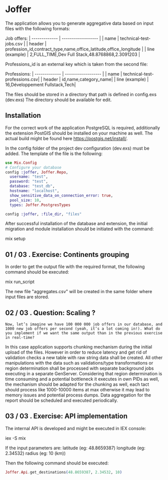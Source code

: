 # Joffer

The application allows you to generate aggregative data based on input files with the following formats:

Job offers:
  | ------------- | ------------------ |
  | name | technical-test-jobs.csv |
  | header | profession_id,contract_type,name,office_latitude,office_longitude |
  | line (example) | 2,FULL_TIME,Dev Full Stack,48.8768868,2.3091203 |

Professions_id is an external key which is taken from the second file:

Professions:
  | ------------- | ------------------ |
  | name | technical-test-professions.csv| 
  | header | id,name,category_name| 
  | line (example) | 16,Développement Fullstack,Tech| 

The files should be stored in a directory that path is defined in config.exs (dev.exs)
The directory should be available for edit.

## Installation 

For the correct work of the application PostgreSQL is required, additionally the extension PostGIS should be installed on your machine as well.
The actual build might be found here https://postgis.net/install/.

In the config folder of the project dev configuration (dev.exs) must be added. 
The template of the file is the following:
```elixir
use Mix.Config
# Configure your database
config :joffer, Joffer.Repo,
  username: "test",
  password: "test",
  database: "test_db",
  hostname: "localhost",
  show_sensitive_data_on_connection_error: true,
  pool_size: 10,
  types: Joffer.PostgresTypes

config :joffer, :file_dir, "files"
```

After successful installation of the database and extension, the initial migration and module installation should be initiated with the command:
  
  mix setup

## 01 / 03 . Exercise: Continents grouping

In order to get the output file with the required format, the following command should be executed:

  mix run_script

The new file "aggregates.csv" will be created in the same folder where input files are stored.


## 02 / 03 . Question: Scaling ?
```
Now, let’s imagine we have 100 000 000 job offers in our database, and 1000 new job offers per second (yeah, it’s a lot coming in!). What do you implement if we want the same output than in the previous exercise in real-time?
```
In this case application supports chunking mechanism during the initial upload of the files.
However in order to reduce latency and get rid of validation checks a new table with raw string data shall be created.
All other manipulations with the data such as validations/type transformations or region determination shall be processed with separate background jobs executing in a separate GenServer. 
Considering that region determination is time consuming and a potential bottleneck it executes in own PIDs as well, the mechanism should be adapted for the chunking as well, each tact should process like 1000-10000 items at max otherwise it may lead to memory issues and potential process dumps.
Data aggregation for the report should be scheduled and executed periodically.

## 03 / 03 . Exercise: API implementation

The internal API is developed and might be executed in IEX console:

  iex -S mix

If the input parameters are:
  latitude (eg: 48.8659387)
  longitude (eg: 2.34532)
  radius (eg: 10 (km))

Then the following command should be executed:
```elixir
Joffer.Api.get_destinations(48.8659387, 2.34532, 10)
```



